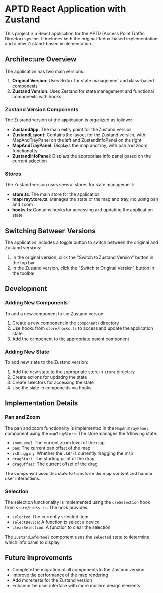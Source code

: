 # APTD React Application with Zustand

This project is a React application for the APTD (Access Point Traffic Director) system. It includes both the original Redux-based implementation and a new Zustand-based implementation.

## Architecture Overview

The application has two main versions:

1. **Original Version**: Uses Redux for state management and class-based components
2. **Zustand Version**: Uses Zustand for state management and functional components with hooks

### Zustand Version Components

The Zustand version of the application is organized as follows:

- **ZustandApp**: The main entry point for the Zustand version
- **ZustandLayout**: Contains the layout for the Zustand version, with MapAndTrayPanel on the left and ZustandInfoPanel on the right
- **MapAndTrayPanel**: Displays the map and tray, with pan and zoom functionality
- **ZustandInfoPanel**: Displays the appropriate info panel based on the current selection

### Stores

The Zustand version uses several stores for state management:

- **store.ts**: The main store for the application
- **mapTrayStore.ts**: Manages the state of the map and tray, including pan and zoom
- **hooks.ts**: Contains hooks for accessing and updating the application state

## Switching Between Versions

The application includes a toggle button to switch between the original and Zustand versions:

1. In the original version, click the "Switch to Zustand Version" button in the top bar
2. In the Zustand version, click the "Switch to Original Version" button in the toolbar

## Development

### Adding New Components

To add a new component to the Zustand version:

1. Create a new component in the `components` directory
2. Use hooks from `store/hooks.ts` to access and update the application state
3. Add the component to the appropriate parent component

### Adding New State

To add new state to the Zustand version:

1. Add the new state to the appropriate store in `store` directory
2. Create actions for updating the state
3. Create selectors for accessing the state
4. Use the state in components via hooks

## Implementation Details

### Pan and Zoom

The pan and zoom functionality is implemented in the `MapAndTrayPanel` component using the `mapTrayStore`. The store manages the following state:

- `zoomLevel`: The current zoom level of the map
- `pan`: The current pan offset of the map
- `isDragging`: Whether the user is currently dragging the map
- `dragStart`: The starting point of the drag
- `dragOffset`: The current offset of the drag

The component uses this state to transform the map content and handle user interactions.

### Selection

The selection functionality is implemented using the `useSelection` hook from `store/hooks.ts`. The hook provides:

- `selected`: The currently selected item
- `selectDevice`: A function to select a device
- `clearSelection`: A function to clear the selection

The `ZustandInfoPanel` component uses the `selected` state to determine which info panel to display.

## Future Improvements

- Complete the migration of all components to the Zustand version
- Improve the performance of the map rendering
- Add more tests for the Zustand version
- Enhance the user interface with more modern design elements 